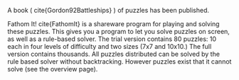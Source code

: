 A book ( cite{Gordon92Battleships} ) of puzzles has been published.

Fathom It! cite{FathomIt} is a shareware program for playing and solving these puzzles.
This gives you
a program to let you solve puzzles on screen, as well as a rule-based solver.
The trial version contains 80 puzzles: 10 each in four levels of difficulty
and two sizes (7x7 and 10x10.)  The full version contains thousands.
All puzzles distributed can be solved by the rule based solver without
backtracking.  However puzzles exist that it cannot solve (see the overview
page).
